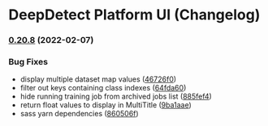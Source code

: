 # DeepDetect Platform UI (Changelog)

### [0.20.8](https://github.com/jolibrain/platform_ui/compare/v0.20.7...v0.20.8) (2022-02-07)


### Bug Fixes

* display multiple dataset map values ([46726f0](https://github.com/jolibrain/platform_ui/commit/46726f00f094e5ff87fefe1740a01e2c75e09893))
* filter out keys containing class indexes ([64fda60](https://github.com/jolibrain/platform_ui/commit/64fda60f6678ff90fa533c69ab06476ca3bf7991))
* hide running training job from archived jobs list ([885fef4](https://github.com/jolibrain/platform_ui/commit/885fef4943a3d53ca3662f7809b9f672da7a495d))
* return float values to display in MultiTitle ([9ba1aae](https://github.com/jolibrain/platform_ui/commit/9ba1aae72d19746260489e80842c79cf4a232b3b))
* sass yarn dependencies ([860506f](https://github.com/jolibrain/platform_ui/commit/860506f776c40780bfca1b75d41f95067091a944))
